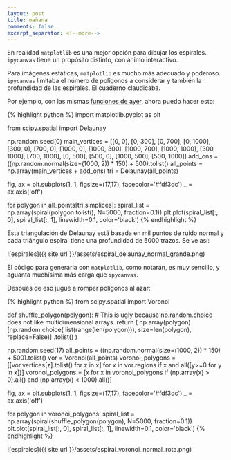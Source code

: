 ```yaml
--- 
layout: post 
title: mañana 
comments: false 
excerpt_separator: <!--more--> 
---
```


En realidad `matplotlib` es una mejor opción para dibujar los espirales. `ipycanvas` tiene un propósito distinto, con ánimo interactivo. 

Para imágenes estáticas, `matplotlib` es mucho más adecuado y poderoso. `ipycanvas` limitaba el número de polígonos a considerar y también la profundidad de las espirales. El cuaderno claudicaba. 

<!--more-->

Por ejemplo, con las mismas [funciones de ayer](https://infrahumano.github.io/exterior/2020/04/18/mediod%C3%ADa.html), ahora puedo hacer esto: 

{% highlight python %} 
import matplotlib.pyplot as plt

from scipy.spatial import Delaunay

np.random.seed(0)
main_vertices = [[0, 0], [0, 300], [0, 700], [0, 1000], [300, 0], [700, 0], [1000, 0], 
                 [1000, 300], [1000, 700], [1000, 1000], [300, 1000], [700, 1000],
                 [0, 500], [500, 0], [1000, 500], [500, 1000]]
add_ons = ((np.random.normal(size=(1000, 2)) * 150) + 500).tolist() 
all_points = np.array(main_vertices + add_ons)
tri = Delaunay(all_points)

fig, ax = plt.subplots(1, 1, figsize=(17,17), facecolor='#fdf3dc')
_ = ax.axis('off')

for polygon in all_points[tri.simplices]:
    spiral_list = np.array(spiral(polygon.tolist(), N=5000, fraction=0.1))
    plt.plot(spiral_list[:, 0], spiral_list[:, 1], linewidth=0.1, color='black')
{% endhighlight %}

Esta triangulación de Delaunay está basada en mil puntos de ruido normal y cada triángulo espiral tiene una profundidad de 5000 trazos. Se ve así:

![espirales]({{ site.url }}/assets/espiral_delaunay_normal_grande.png)

El código para generarla con `matplotlib`, como notarán, es muy sencillo, y aguanta muchísima más carga que `ipycanvas`. 

Después de eso jugué a romper polígonos al azar: 

{% highlight python %}
from scipy.spatial import Voronoi

def shuffle_polygon(polygon):
    # This is ugly because np.random.choice does not like multidimensional arrays.
    return (
        np.array(polygon)
        [np.random.choice(
            list(range(len(polygon))),
            size=len(polygon),
            replace=False)]
        .tolist()
    )

np.random.seed(17)
all_points = ((np.random.normal(size=(1000, 2)) * 150) + 500).tolist() 
vor = Voronoi(all_points)
voronoi_polygons = [[vor.vertices[z].tolist() for z in x] 
                    for x in vor.regions
                    if x and all([y>=0 for y in x])]
voronoi_polygons = [x for x in voronoi_polygons 
                    if (np.array(x) > 0).all() 
                    and (np.array(x) < 1000).all()]

fig, ax = plt.subplots(1, 1, figsize=(17,17), facecolor='#fdf3dc')
_ = ax.axis('off')

for polygon in voronoi_polygons:
    spiral_list = np.array(spiral(shuffle_polygon(polygon), N=5000, fraction=0.1))
    plt.plot(spiral_list[:, 0], spiral_list[:, 1], linewidth=0.1, color='black')
{% endhighlight %}


![espirales]({{ site.url }}/assets/espiral_voronoi_normal_rota.png)
